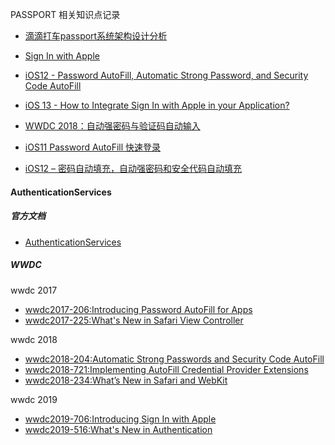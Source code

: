 
PASSPORT 相关知识点记录

* [滴滴打车passport系统架构设计分析](http://www.hello-code.com/blog/architecture/201607/6099.html)


* [Sign In with Apple](https://developer.apple.com/design/human-interface-guidelines/sign-in-with-apple/overview/)
* [iOS12 - Password AutoFill, Automatic Strong Password, and Security Code AutoFill](https://developerinsider.co/ios12-password-autofill-automatic-strong-password-and-security-code-autofill/)
* [iOS 13 - How to Integrate Sign In with Apple in your Application?](https://developerinsider.co/ios-13-how-to-integrate-sign-in-with-apple-in-your-application/)
* [WWDC 2018：自动强密码与验证码自动输入](https://juejin.im/post/5b21a5fd6fb9a01e3a5ef1a9)
* [iOS11 Password AutoFill 快速登录](https://www.jianshu.com/p/5ed5d2bf3512)
* [iOS12 – 密码自动填充，自动强密码和安全代码自动填充](https://mp.weixin.qq.com/s/83-ajIMf07RJ2ZddWl54rQ)

#### AuthenticationServices
##### 官方文档
* [AuthenticationServices](https://developer.apple.com/documentation/authenticationservices?language=objc)

##### WWDC
wwdc 2017
* [wwdc2017-206:Introducing Password AutoFill for Apps](https://developer.apple.com/videos/play/wwdc2017/206/)
* [wwdc2017-225:What's New in Safari View Controller](https://developer.apple.com/videos/play/wwdc2017/225/)

wwdc 2018
* [wwdc2018-204:Automatic Strong Passwords and Security Code AutoFill](https://developer.apple.com/videos/play/wwdc2018/204/)
* [wwdc2018-721:Implementing AutoFill Credential Provider Extensions](https://developer.apple.com/videos/play/wwdc2018/721)
* [wwdc2018-234:What’s New in Safari and WebKit](https://developer.apple.com/videos/play/wwdc2018/234)

wwdc 2019
* [wwdc2019-706:Introducing Sign In with Apple](https://developer.apple.com/videos/play/wwdc2019/706/)
* [wwdc2019-516:What's New in Authentication](https://developer.apple.com/videos/play/wwdc2019/516/)


